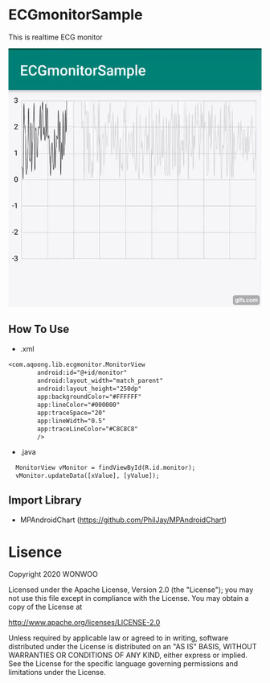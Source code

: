 # ECGmonitorSample
This is realtime ECG monitor

![](sample.gif)

## How To Use
- .xml
```
<com.aqoong.lib.ecgmonitor.MonitorView
        android:id="@+id/monitor"
        android:layout_width="match_parent"
        android:layout_height="250dp"
        app:backgroundColor="#FFFFFF"
        app:lineColor="#000000"
        app:traceSpace="20"
        app:lineWidth="0.5"
        app:traceLineColor="#C8C8C8"
        />
```
- .java
```
  MonitorView vMonitor = findViewById(R.id.monitor);
  vMonitor.updateData([xValue], [yValue]);
```



## Import Library
- MPAndroidChart (https://github.com/PhilJay/MPAndroidChart)

# Lisence

Copyright 2020 WONWOO

Licensed under the Apache License, Version 2.0 (the "License"); you may not use this file except in compliance with the License. You may obtain a copy of the License at

http://www.apache.org/licenses/LICENSE-2.0

Unless required by applicable law or agreed to in writing, software distributed under the License is distributed on an "AS IS" BASIS, WITHOUT WARRANTIES OR CONDITIONS OF ANY KIND, either express or implied. See the License for the specific language governing permissions and limitations under the License.
